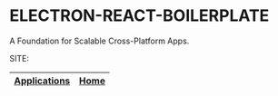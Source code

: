 # ELECTRON-REACT-BOILERPLATE

 A Foundation for Scalable Cross-Platform Apps.

 SITE: 

 | [Applications](https://portable-linux-apps.github.io/apps.html) | [Home](https://portable-linux-apps.github.io)
 | --- | --- |
